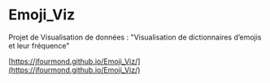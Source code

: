 # Emoji_Viz

Projet de Visualisation de données : "Visualisation de dictionnaires d’emojis et leur fréquence"

[https://jfourmond.github.io/Emoji_Viz/](https://jfourmond.github.io/Emoji_Viz/)
